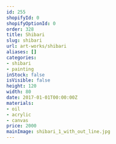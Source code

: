 ```yaml
---
id: 255
shopifyId: 0
shopifyOptionId: 0
order: 328
title: Shibari
slug: shibari
url: art-works/shibari
aliases: []
categories:
- shibari
- painting
inStock: false
isVisible: false
height: 120
width: 80
date: 2017-01-01T00:00:00Z
materials:
- oil
- acrylic
- canvas
price: 2000
mainImage: shibari_1_with_out_line.jpg
---
```

